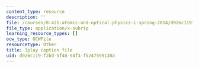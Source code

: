 ```yaml
---
content_type: resource
description: ''
file: /courses/8-421-atomic-and-optical-physics-i-spring-2014/d926c119f2bd5f4894f3f5247599138a_TcvY8Nt0ZGA.vtt
file_type: application/x-subrip
learning_resource_types: []
ocw_type: OCWFile
resourcetype: Other
title: 3play caption file
uid: d926c119-f2bd-5f48-94f3-f5247599138a
---
```

